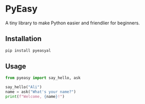 
# PyEasy

A tiny library to make Python easier and friendlier for beginners.

## Installation

```bash
pip install pyeasyal
```

## Usage

```python
from pyeasy import say_hello, ask

say_hello("Ali")
name = ask("What's your name?")
print(f"Welcome, {name}!")
```
